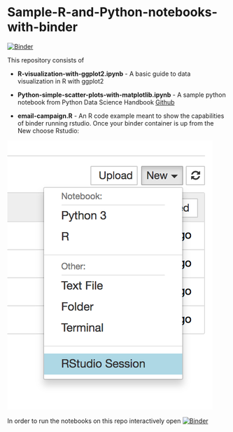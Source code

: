 # Sample-R-and-Python-notebooks-with-binder

[![Binder](https://mybinder.org/badge.svg)](https://mybinder.org/v2/gh/soltaniehha/Sample-R-and-Python-notebooks-with-binder/master)

This repository consists of

* **R-visualization-with-ggplot2.ipynb** - A basic guide to data visualization in R with ggplot2

* **Python-simple-scatter-plots-with-matplotlib.ipynb** - A sample python notebook from Python Data Science Handbook [Github](https://github.com/jakevdp/PythonDataScienceHandbook)

* **email-campaign.R** - An R code example meant to show the capabilities of binder running rstudio. Once your binder container is up from the New choose Rstudio:

![alt text](https://github.com/soltaniehha/Sample-R-and-Python-notebooks-with-binder/blob/master/binder/rstudio_ui.png)

In order to run the notebooks on this repo interactively open [![Binder](https://mybinder.org/badge.svg)](https://mybinder.org/v2/gh/soltaniehha/Sample-R-and-Python-notebooks-with-binder/master)

